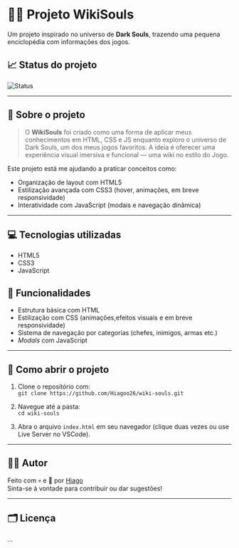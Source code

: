 # 🧙‍♂️ Projeto WikiSouls

Um projeto inspirado no universo de **Dark Souls**, trazendo uma pequena enciclopédia com informações dos jogos.

## 📈 Status do projeto

![Status](https://img.shields.io/badge/Status-Em%20andamento-yellow)

---

## 🧾 Sobre o projeto

> O **WikiSouls** foi criado como uma forma de aplicar meus conhecimentos em HTML, CSS e JS enquanto exploro o universo de Dark Souls, um dos meus jogos favoritos. A ideia é oferecer uma experiência visual imersiva e funcional — uma wiki no estilo do Jogo.

Este projeto está me ajudando a praticar conceitos como:

- Organização de layout com HTML5
- Estilização avançada com CSS3 (hover, animações, em breve responsividade)
- Interatividade com JavaScript (modais e navegação dinâmica)

---
## 💻 Tecnologias utilizadas

- HTML5
- CSS3
- JavaScript
  
## 🚀 Funcionalidades 

- Estrutura básica com HTML
- Estilização com CSS (animações,efeitos visuais e em breve responsividade)
- Sistema de navegação por categorias (chefes, inimigos, armas etc.)
- *Modals* com JavaScript
---

## 📂 Como abrir o projeto

1. Clone o repositório com:  
   `git clone https://github.com/Hiagoo26/wiki-souls.git`

2. Navegue até a pasta:  
   `cd wiki-souls`

3. Abra o arquivo `index.html` em seu navegador (clique duas vezes ou use Live Server no VSCode).

---

## 👨‍💻 Autor

Feito com 💀 e 🍞 por [Hiago](https://github.com/Hiagoo26)  
Sinta-se à vontade para contribuir ou dar sugestões!

---

## 🗂️ Licença
...
